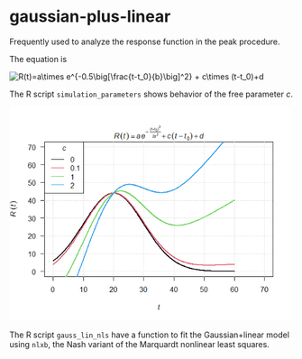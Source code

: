 # gaussian-plus-linear
Frequently used to analyze the response function in the peak procedure. 

The equation is

<img src="https://latex.codecogs.com/svg.image?R(t)=a\times&space;e^{-0.5\big[\frac{t-t_0}{b}\big]^2}&space;&plus;&space;c\times&space;(t-t_0)&plus;d" title="R(t)=a\times e^{-0.5\big[\frac{t-t_0}{b}\big]^2} + c\times (t-t_0)+d" />

The R script `simulation_parameters` shows behavior of the free parameter _c_. 

 <img src="https://github.com/jealcalat/gaussian-plus-linear/blob/main/c.png" width="500px"/>

The R script `gauss_lin_nls` have a function to fit the Gaussian+linear model using `nlxb`, the Nash variant of the Marquardt nonlinear least squares.
